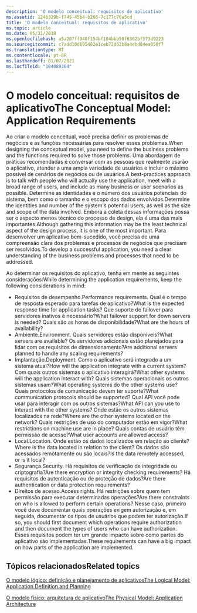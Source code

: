 ```yaml
---
description: 'O modelo conceitual: requisitos de aplicativo'
ms.assetid: 124b329b-f745-45b4-b266-7c177c76a5cd
title: 'O modelo conceitual: requisitos de aplicativo'
ms.topic: article
ms.date: 05/31/2018
ms.openlocfilehash: a5a287ff940f154bf104bbb50f6362bf573d9223
ms.sourcegitcommit: c7add10d695482e1ceb72d62b8a4ebd84ea050f7
ms.translationtype: MT
ms.contentlocale: pt-BR
ms.lasthandoff: 01/07/2021
ms.locfileid: "104089364"
---
```

# <a name="the-conceptual-model-application-requirements"></a><span data-ttu-id="faedf-103">O modelo conceitual: requisitos de aplicativo</span><span class="sxs-lookup"><span data-stu-id="faedf-103">The Conceptual Model: Application Requirements</span></span>

<span data-ttu-id="faedf-104">Ao criar o modelo conceitual, você precisa definir os problemas de negócios e as funções necessárias para resolver esses problemas.</span><span class="sxs-lookup"><span data-stu-id="faedf-104">When designing the conceptual model, you need to define the business problems and the functions required to solve those problems.</span></span> <span data-ttu-id="faedf-105">Uma abordagem de práticas recomendadas é conversar com as pessoas que realmente usarão o aplicativo, atender a uma ampla variedade de usuários e incluir o máximo possível de cenários de negócios ou de usuários.</span><span class="sxs-lookup"><span data-stu-id="faedf-105">A best-practices approach is to talk with people who will actually use the application, meet with a broad range of users, and include as many business or user scenarios as possible.</span></span> <span data-ttu-id="faedf-106">Determine as identidades e o número dos usuários potenciais do sistema, bem como o tamanho e o escopo dos dados envolvidos.</span><span class="sxs-lookup"><span data-stu-id="faedf-106">Determine the identities and number of the system's potential users, as well as the size and scope of the data involved.</span></span> <span data-ttu-id="faedf-107">Embora a coleta dessas informações possa ser o aspecto menos técnico do processo de design, ela é uma das mais importantes.</span><span class="sxs-lookup"><span data-stu-id="faedf-107">Although gathering this information may be the least technical aspect of the design process, it is one of the most important.</span></span> <span data-ttu-id="faedf-108">Para desenvolver um aplicativo bem-sucedido, você precisa de uma compreensão clara dos problemas e processos de negócios que precisam ser resolvidos.</span><span class="sxs-lookup"><span data-stu-id="faedf-108">To develop a successful application, you need a clear understanding of the business problems and processes that need to be addressed.</span></span>

<span data-ttu-id="faedf-109">Ao determinar os requisitos do aplicativo, tenha em mente as seguintes considerações:</span><span class="sxs-lookup"><span data-stu-id="faedf-109">While determining the application requirements, keep the following considerations in mind:</span></span>

-   <span data-ttu-id="faedf-110">Requisitos de desempenho.</span><span class="sxs-lookup"><span data-stu-id="faedf-110">Performance requirements.</span></span> <span data-ttu-id="faedf-111">Qual é o tempo de resposta esperado para tarefas de aplicativo?</span><span class="sxs-lookup"><span data-stu-id="faedf-111">What is the expected response time for application tasks?</span></span> <span data-ttu-id="faedf-112">Que suporte de failover para servidores inativos é necessário?</span><span class="sxs-lookup"><span data-stu-id="faedf-112">What failover support for down servers is needed?</span></span> <span data-ttu-id="faedf-113">Quais são as horas de disponibilidade?</span><span class="sxs-lookup"><span data-stu-id="faedf-113">What are the hours of availability?</span></span>
-   <span data-ttu-id="faedf-114">Ambiente.</span><span class="sxs-lookup"><span data-stu-id="faedf-114">Environment.</span></span> <span data-ttu-id="faedf-115">Quais servidores estão disponíveis?</span><span class="sxs-lookup"><span data-stu-id="faedf-115">What servers are available?</span></span> <span data-ttu-id="faedf-116">Os servidores adicionais estão planejados para lidar com os requisitos de dimensionamento?</span><span class="sxs-lookup"><span data-stu-id="faedf-116">Are additional servers planned to handle any scaling requirements?</span></span>
-   <span data-ttu-id="faedf-117">Implantação.</span><span class="sxs-lookup"><span data-stu-id="faedf-117">Deployment.</span></span> <span data-ttu-id="faedf-118">Como o aplicativo será integrado a um sistema atual?</span><span class="sxs-lookup"><span data-stu-id="faedf-118">How will the application integrate with a current system?</span></span> <span data-ttu-id="faedf-119">Com quais outros sistemas o aplicativo interagirá?</span><span class="sxs-lookup"><span data-stu-id="faedf-119">What other systems will the application interact with?</span></span> <span data-ttu-id="faedf-120">Quais sistemas operacionais os outros sistemas usam?</span><span class="sxs-lookup"><span data-stu-id="faedf-120">What operating systems do the other systems use?</span></span> <span data-ttu-id="faedf-121">Quais protocolos de comunicação devem ter suporte?</span><span class="sxs-lookup"><span data-stu-id="faedf-121">What communication protocols should be supported?</span></span> <span data-ttu-id="faedf-122">Qual API você pode usar para interagir com os outros sistemas?</span><span class="sxs-lookup"><span data-stu-id="faedf-122">What API can you use to interact with the other systems?</span></span> <span data-ttu-id="faedf-123">Onde estão os outros sistemas localizados na rede?</span><span class="sxs-lookup"><span data-stu-id="faedf-123">Where are the other systems located on the network?</span></span> <span data-ttu-id="faedf-124">Quais restrições de uso do computador estão em vigor?</span><span class="sxs-lookup"><span data-stu-id="faedf-124">What restrictions on machine use are in place?</span></span> <span data-ttu-id="faedf-125">Quais contas de usuário têm permissão de acesso?</span><span class="sxs-lookup"><span data-stu-id="faedf-125">What user accounts are allowed access?</span></span>
-   <span data-ttu-id="faedf-126">Local.</span><span class="sxs-lookup"><span data-stu-id="faedf-126">Location.</span></span> <span data-ttu-id="faedf-127">Onde estão os dados localizados em relação ao cliente?</span><span class="sxs-lookup"><span data-stu-id="faedf-127">Where is the data located in relation to the client?</span></span> <span data-ttu-id="faedf-128">Os dados são acessados remotamente ou são locais?</span><span class="sxs-lookup"><span data-stu-id="faedf-128">Is the data remotely accessed, or is it local?</span></span>
-   <span data-ttu-id="faedf-129">Segurança.</span><span class="sxs-lookup"><span data-stu-id="faedf-129">Security.</span></span> <span data-ttu-id="faedf-130">Há requisitos de verificação de integridade ou criptografia?</span><span class="sxs-lookup"><span data-stu-id="faedf-130">Are there encryption or integrity checking requirements?</span></span> <span data-ttu-id="faedf-131">Há requisitos de autenticação ou de proteção de dados?</span><span class="sxs-lookup"><span data-stu-id="faedf-131">Are there authentication or data protection requirements?</span></span>
-   <span data-ttu-id="faedf-132">Direitos de acesso.</span><span class="sxs-lookup"><span data-stu-id="faedf-132">Access rights.</span></span> <span data-ttu-id="faedf-133">Há restrições sobre quem tem permissão para executar determinadas operações?</span><span class="sxs-lookup"><span data-stu-id="faedf-133">Are there constraints on who is allowed to perform certain operations?</span></span> <span data-ttu-id="faedf-134">Nesse caso, primeiro você deve documentar quais operações exigem autorização e, em seguida, documentar os tipos de usuários que podem ter autorização.</span><span class="sxs-lookup"><span data-stu-id="faedf-134">If so, you should first document which operations require authorization and then document the types of users who can have authorization.</span></span> <span data-ttu-id="faedf-135">Esses requisitos podem ter um grande impacto sobre como partes do aplicativo são implementadas.</span><span class="sxs-lookup"><span data-stu-id="faedf-135">These requirements can have a big impact on how parts of the application are implemented.</span></span>

## <a name="related-topics"></a><span data-ttu-id="faedf-136">Tópicos relacionados</span><span class="sxs-lookup"><span data-stu-id="faedf-136">Related topics</span></span>

<dl> <dt>

[<span data-ttu-id="faedf-137">O modelo lógico: definição e planejamento de aplicativos</span><span class="sxs-lookup"><span data-stu-id="faedf-137">The Logical Model: Application Definition and Planning</span></span>](the-logical-model--application-definition-and-planning.md)
</dt> <dt>

[<span data-ttu-id="faedf-138">O modelo físico: arquitetura de aplicativo</span><span class="sxs-lookup"><span data-stu-id="faedf-138">The Physical Model: Application Architecture</span></span>](the-physical-model--application-architecture.md)
</dt> </dl>

 

 



